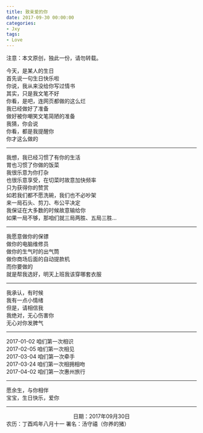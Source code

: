 ```yaml
---
title: 致亲爱的你
date: 2017-09-30 00:00:00
categories:
- Jxy
tags:
- Love
---
```


注意：本文原创，独此一份，请勿转载。

<!-- more -->
今天，是某人的生日  
首先说一句生日快乐啦  
你说，我从来没给你写过情书  
其实，只是我文笔不好  
你看，是吧，连网页都做的这么烂  
我已经做好了准备  
做好被你嘲笑文笔简陋的准备  
我猜，你会说  
你看，都是我提醒你  
你才这么做的

----------------------------------------------------------

我想，我已经习惯了有你的生活  
胃也习惯了你做的饭菜  
我很乐意为你打杂  
也很乐意享受，在切菜时故意加快频率  
只为获得你的赞赏  
如若我们都不愿洗碗，我们也不必吵架  
来一局石头、剪刀、布公平决定  
我保证在大多数的时候故意输给你  
如果一局不够，那咱们就三局两胜、五局三胜...

----------------------------------------------------------

我愿意做你的保镖  
做你的电脑维修员  
做你的生气时的出气筒  
做你商场后面的自动提款机  
而你要做的  
就是帮我选好，明天上班我该穿哪套衣服

----------------------------------------------------------

我承认，有时候  
我有一点小情绪  
但是，请相信我  
我绝对，无心伤害你  
无心对你发脾气

----------------------------------------------------------

2017-01-02 咱们第一次相识  
2017-02-05 咱们第一次相见  
2017-03-04 咱们第一次牵手  
2017-03-24 咱们第一次相拥相吻  
2017-04-02 咱们第一次惠州旅行

----------------------------------------------------------

愿余生，与你相伴  
宝宝，生日快乐，爱你

----------------------------------------------------------
<center>
日期：2017年09月30日
</center>
农历：丁酉鸡年八月十一  
署名：汤守禧（你养的猪）
